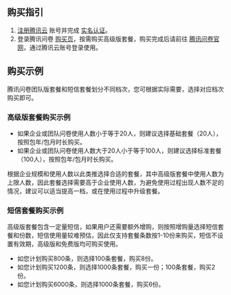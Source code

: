 ## 购买指引
1. [注册腾讯云](https://cloud.tencent.com/document/product/378/17985) 账号并完成 [实名认证](https://cloud.tencent.com/document/product/378/3629)。
2. 登录腾讯问卷 [购买页](https://buy.cloud.tencent.com/survey)，按需购买高级版套餐，购买完成后请前往 [腾讯问卷官网](https://wj.qq.com/)，通过腾讯云账号登录使用。

## 购买示例

腾讯问卷团队版套餐和短信套餐划分不同档次，您可根据实际需要，选择对应档次购买即可。

### 高级版套餐购买示例

- 如果企业或团队问卷使用人数小于等于20人，则建议选择基础套餐（20人），按照包年/包月时长购买。
- 如果企业或团队问卷使用人数大于20人小于等于100人，则建议选择标准套餐（100人），按照包年/包月时长购买。

根据企业规模和使用人数以此类推选择合适的套餐，其中高级版套餐中使用人数为上限人数，因此套餐选择需要高于企业使用人数，为避免使用过程出现人数不足的情况，建议可以适当提高一档，或在使用过程中升级套餐。

### 短信套餐购买示例

高级版套餐包含一定量短信，如果用户还需要额外增购，则按照增购量选择短信套餐和份数，短信使用量较难预估，因此仅支持套餐条数按1-10份来购买，短信不设置有效期，高级版和免费版均可购买使用。

- 如您计划购买800条，则选择100条套餐，购买8份。
- 如您计划购买1200条，则选择1000条套餐，购买一份；100条套餐，购买2份。
- 如您计划购买6000条，则选择1000条套餐，购买6份。

